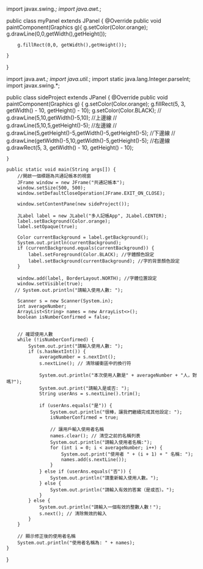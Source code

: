 import javax.swing.*;
import java.awt.*;

public class myPanel extends JPanel {
    @Override
    public void paintComponent(Graphics g){
        g.setColor(Color.orange);
        g.drawLine(0,0,getWidth(),getHeight());


        g.fillRect(0,0, getWidth(),getHeight());

    }
}




import java.awt.*;
import java.util.*;
import static java.lang.Integer.parseInt;
import javax.swing.*;

public class sideProject extends JPanel {
    @Override
    public void paintComponent(Graphics g) {
        g.setColor(Color.orange);
        g.fillRect(5, 3, getWidth() - 10, getHeight() - 10);
        g.setColor(Color.BLACK);
//        g.drawLine(5,10,getWidth()-5,10); //上邊線
//        g.drawLine(5,10,5,getHeight()-5); //左邊線
//        g.drawLine(5,getHeight()-5,getWidth()-5,getHeight()-5); //下邊線
//        g.drawLine(getWidth()-5,10,getWidth()-5,getHeight()-5); //右邊線
        g.drawRect(5, 3, getWidth() - 10, getHeight() - 10);

    }

    public static void main(String args[]) {
        //開啟一個標題為共通記帳本的視窗
        JFrame window = new JFrame("共通記帳本");
        window.setSize(500, 500);
        window.setDefaultCloseOperation(JFrame.EXIT_ON_CLOSE);

        window.setContentPane(new sideProject());

        JLabel label = new JLabel("多人記帳App", JLabel.CENTER);
        label.setBackground(Color.orange);
        label.setOpaque(true);

        Color currentBackground = label.getBackground();
        System.out.println(currentBackground);
        if (currentBackground.equals(currentBackground)) {
            label.setForeground(Color.BLACK); //字體顏色設定
            label.setBackground(currentBackground); //字的背景顏色設定
        }

        window.add(label, BorderLayout.NORTH); //字體位置設定
        window.setVisible(true);
       // System.out.println("請輸入使用人數: ");

        Scanner s = new Scanner(System.in);
        int averageNumber;
        ArrayList<String> names = new ArrayList<>();
        boolean isNumberConfirmed = false;


        // 確認使用人數
        while (!isNumberConfirmed) {
            System.out.print("請輸入使用人數: ");
            if (s.hasNextInt()) {
                averageNumber = s.nextInt();
                s.nextLine(); // 清除緩衝區中的換行符

                System.out.println("本次使用人數是" + averageNumber + "人，對嗎?");
                System.out.print("請輸入是或否: ");
                String userAns = s.nextLine().trim();

                if (userAns.equals("是")) {
                    System.out.println("很棒，讓我們繼續完成其他設定: ");
                    isNumberConfirmed = true;

                    // 讓用戶輸入使用者名稱
                    names.clear(); // 清空之前的名稱列表
                    System.out.println("請輸入使用者名稱:");
                    for (int i = 0; i < averageNumber; i++) {
                        System.out.print("使用者 " + (i + 1) + " 名稱: ");
                        names.add(s.nextLine());
                    }
                } else if (userAns.equals("否")) {
                    System.out.println("請重新輸入使用人數。");
                } else {
                    System.out.println("請輸入有效的答案（是或否）。");
                }
            } else {
                System.out.println("請輸入一個有效的整數人數！");
                s.next(); // 清除無效的輸入
            }
        }

        // 顯示修正後的使用者名稱
        System.out.println("使用者名稱為: " + names);
    }
}
